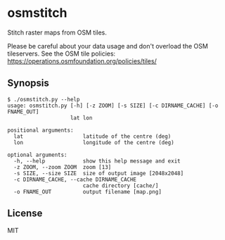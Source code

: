 # osmstitch

Stitch raster maps from OSM tiles.

Please be careful about your data usage and don't overload the OSM tileservers.
See the OSM tile policies: https://operations.osmfoundation.org/policies/tiles/

## Synopsis

```
$ ./osmstitch.py --help
usage: osmstitch.py [-h] [-z ZOOM] [-s SIZE] [-c DIRNAME_CACHE] [-o FNAME_OUT]
                    lat lon

positional arguments:
  lat                   latitude of the centre (deg)
  lon                   longitude of the centre (deg)

optional arguments:
  -h, --help            show this help message and exit
  -z ZOOM, --zoom ZOOM  zoom [13]
  -s SIZE, --size SIZE  size of output image [2048x2048]
  -c DIRNAME_CACHE, --cache DIRNAME_CACHE
                        cache directory [cache/]
  -o FNAME_OUT          output filename [map.png]
```

## License

MIT

